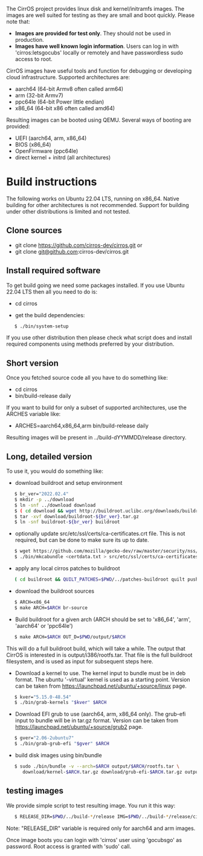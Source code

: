 The CirrOS project provides linux disk and kernel/initramfs images.
The images are well suited for testing as they are small and boot
quickly.  Please note that:

 * **Images are provided for test only**.  They should not be used in production.
 * **Images have well known login information**.  Users can log in with 'cirros:letsgocubs' locally or remotely and have passwordless sudo access to root.

CirrOS images have useful tools and function for debugging or developing cloud infrastructure. Supported architectures are:

 * aarch64 (64-bit Armv8 often called arm64)
 * arm (32-bit Armv7)
 * ppc64le (64-bit Power little endian)
 * x86_64 (64-bit x86 often called amd64)

Resulting images can be booted using QEMU. Several ways of booting are provided:

 * UEFI (aarch64, arm, x86_64)
 * BIOS (x86_64)
 * OpenFirmware (ppc64le)
 * direct kernel + initrd (all architectures)

# Build instructions

The following works on Ubuntu 22.04 LTS, running on x86_64. Native building for other architectures is not recommended. Support for building under other distributions is limited and not tested.

## Clone sources

 * git clone https://github.com/cirros-dev/cirros.git
   or
 * git clone git@github.com:cirros-dev/cirros.git

## Install required software

To get build going we need some packages installed. If you use Ubuntu 22.04 LTS then all you need to do is:

 * cd cirros

 * get the build dependencies:
```bash
   $ ./bin/system-setup
```

If you use other distribution then please check what script does and install required components using methods preferred by your distribution.


## Short version

Once you fetched source code all you have to do something like:

 * cd cirros
 * bin/build-release daily

If you want to build for only a subset of supported architectures, use
the ARCHES variable like:

* ARCHES=aarch64,x86_64,arm bin/build-release daily

Resulting images will be present in ../build-dYYMMDD/release directory.


## Long, detailed version

To use it, you would do something like:

 * download buildroot and setup environment
```bash
   $ br_ver="2022.02.4"
   $ mkdir -p ../download
   $ ln -snf ../download download
   $ ( cd download && wget http://buildroot.uclibc.org/downloads/buildroot-${br_ver}.tar.gz )
   $ tar -xvf download/buildroot-${br_ver}.tar.gz
   $ ln -snf buildroot-${br_ver} buildroot
```      

 * optionally update src/etc/ssl/certs/ca-certificates.crt file. This is not required, but can be done to make sure its up to date.

```bash
   $ wget https://github.com/mozilla/gecko-dev/raw/master/security/nss/lib/ckfw/builtins/certdata.txt -O certdata.txt
   $ ./bin/mkcabundle <certdata.txt > src/etc/ssl/certs/ca-certificates.crt
```      

 * apply any local cirros patches to buildroot
```bash
   ( cd buildroot && QUILT_PATCHES=$PWD/../patches-buildroot quilt push -a )
```      

 * download the buildroot sources
```bash
   $ ARCH=x86_64
   $ make ARCH=$ARCH br-source
```      

 * Build buildroot for a given arch (ARCH should be set to 'x86_64', 'arm', 'aarch64' or 'ppc64le')
```bash
   $ make ARCH=$ARCH OUT_D=$PWD/output/$ARCH
```      

This will do a full buildroot build, which will take a while. The output that CirrOS is interested in is output/i386/rootfs.tar. That file is the full buildroot filesystem, and is used as input for subsequent steps here.

 * Download a kernel to use. The kernel input to bundle must be in deb format. The ubuntu '-virtual'  kernel is used as a starting point. Version can be taken from https://launchpad.net/ubuntu/+source/linux page.

```bash
   $ kver="5.15.0-48.54"
   $ ./bin/grab-kernels "$kver" $ARCH
```      

 * Download EFI grub to use (aarch64, arm, x86_64 only). The grub-efi input to bundle will be in tar.gz format. Version can be taken from https://launchpad.net/ubuntu/+source/grub2 page.
```bash
   $ gver="2.06-2ubuntu7"
   $ ./bin/grab-grub-efi "$gver" $ARCH
```      

 * build disk images using bin/bundle
```bash
   $ sudo ./bin/bundle -v --arch=$ARCH output/$ARCH/rootfs.tar \
      download/kernel-$ARCH.tar.gz download/grub-efi-$ARCH.tar.gz output/$ARCH/images
```      

## testing images

We provide simple script to test resulting image. You run it this way:

```bash
   $ RELEASE_DIR=$PWD/../build-*/release IMG=$PWD/../build-*/release/cirros-*-x86_64-disk.img bin/test-boot
```      

Note: "RELEASE_DIR" variable is required only for aarch64 and arm images.

Once image boots you can login with 'cirros' user using 'gocubsgo' as password. Root access is granted with 'sudo' call.
